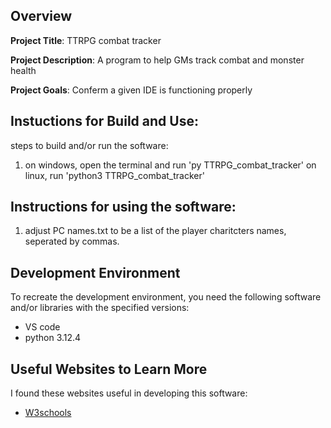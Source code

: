 ## Overview

**Project Title**: TTRPG combat tracker

**Project Description**: A program to help GMs track combat and monster health

**Project Goals**: Conferm a given IDE is functioning properly

## Instuctions for Build and Use:

steps to build and/or run the software:

1. on windows, open the terminal and run 'py TTRPG_combat_tracker' on linux, run 'python3 TTRPG_combat_tracker'


## Instructions for using the software:

1. adjust PC names.txt to be a list of the player charitcters names, seperated by commas.



## Development Environment 

To recreate the development environment, you need the following software and/or libraries with the specified versions:

* VS code 
* python 3.12.4


## Useful Websites to Learn More

I found these websites useful in developing this software:

* [W3schools](https://www.w3schools.com/python/)


